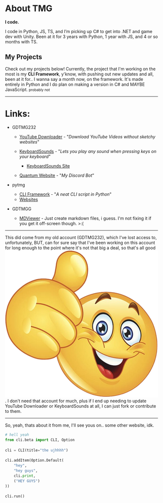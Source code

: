 # About TMG

**I code.**

I code in Python, JS, TS, and I’m picking up C# to get into .NET and game dev with Unity. Been at it for 3 years with Python, 1 year with JS, and 4 or so months with TS.

## My Projects

Check out my projects below! Currently, the project that I'm working on the most is my **CLI Framework**, y'know, with pushing out new updates and all, been at it for.. I wanna say a month now, on the framework. It's made entirely in Python and I do plan on making a version in C# and MAYBE JavaScript. <small>probably not</small>

---

# Links:

- GDTMG232
  - [YouTube Downloader](https://github.com/gdtmg232/youtube-downloader) - "*Download YouTube Videos without sketchy websites*"

  - [KeyboardSounds](https://github.com/gdtmg232/KeyboardSounds) - "*Lets you play any sound when pressing keys on your keyboard*"

    - [KeyboardSounds Site](https://gdtmg232.github.io/KeyboardSounds/)

  - [Quantum Website](https://gdtmg232.github.io/Quantum) - "*My Discord Bot*"

- pytmg
  - [CLI Framework](https://github.com/pytmg/cli) - "*A neat CLI script in Python*"
  - [Websites](https://pytmg.github.io/sites)
  
- GDTMGG
  - [MDViewer](https://gdtmgg.github.io/mdviewer) - Just create markdown files, i guess. I'm not fixing it if you get it off-screen though. >:(

---

This did come from my old account (GDTMG232), which I've lost access to, unfortunately, BUT, can for sure say that I've been working on this account for long enough to the point where it's not that big a deal, so that's all good <img src="thumbsup.png" class="moji">. I don't need that account for much, plus if I end up needing to update YouTube Downloader or KeyboardSounds at all, I can just fork or contribute to them.

---

So, yeah, thats about it from me, I'll see yous on.. some other website, idk.

```python
# hell yeah
from cli.beta import CLI, Option

cli = CLI(title="the ujhhhh")

cli.addItem(Option.Default(
    "hey",
    "hey guys",
    cli.print,
    ("HEY GUYS")
))

cli.run()
```